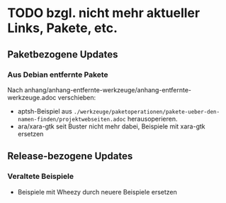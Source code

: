 TODO bzgl. nicht mehr aktueller Links, Pakete, etc.
===================================================

Paketbezogene Updates
---------------------

### Aus Debian entfernte Pakete

Nach anhang/anhang-entfernte-werkzeuge/anhang-entfernte-werkzeuge.adoc
verschieben:

* aptsh-Beispiel aus
  `./werkzeuge/paketoperationen/pakete-ueber-den-namen-finden/projektwebseiten.adoc`
  herausoperieren.
* ara/xara-gtk seit Buster nicht mehr dabei, Beispiele mit xara-gtk ersetzen

Release-bezogene Updates
------------------------

### Veraltete Beispiele

* Beispiele mit Wheezy durch neuere Beispiele ersetzen
